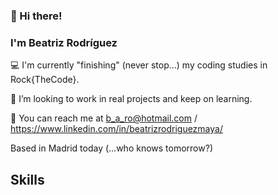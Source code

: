 ### 👋 Hi there! 
### I'm Beatriz Rodríguez
 

💻 I'm currently "finishing" (never stop...) my coding studies in Rock{TheCode}. 

🚀 I’m looking to work in real projects and keep on learning.

📨 You can reach me at b_a_ro@hotmail.com / https://www.linkedin.com/in/beatrizrodriguezmaya/

Based in Madrid today (...who knows tomorrow?)


## Skills